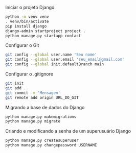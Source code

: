 Iniciar o projeto Django
```bash
python -m venv venv
. venv/bin/activate
pip install django
django-admin startproject project .
python manage.py startapp contact
```
Configurar o Git
```bash
git config --global user.name 'Seu nome'
git config --global user.email 'seu_email@gmail.com'
git config --global init.defaultBranch main
```
Configurar o .gitignore
```bash
git init
git add .
git commit -m 'Mensagem'
git remote add origin URL_DO_GIT
```
Migrando a base de dados do Django
```bash
python manage.py makemigrations
python manage.py migrate
```
Criando e modificando a senha de um superusuário Django
```bash
python manage.py createsuperuser
python manage.py changepassword USERNAME
```

